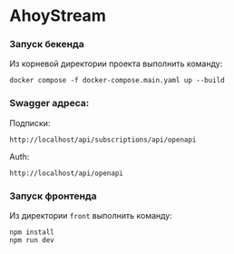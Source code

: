 # AhoyStream

### Запуск бекенда

Из корневой директории проекта выполнить команду:

```
docker compose -f docker-compose.main.yaml up --build
```

### Swagger адреса: 

Подписки:
```url
http://localhost/api/subscriptions/api/openapi
```
Auth: 
```
http://localhost/api/openapi
```

### Запуск фронтенда

Из директории `front` выполнить команду:

```
npm install
npm run dev
```
